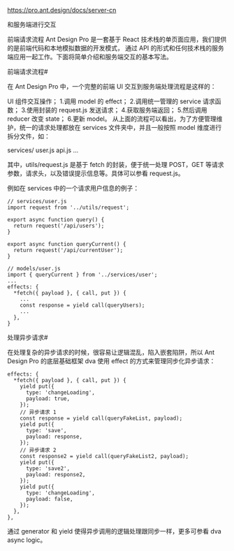 https://pro.ant.design/docs/server-cn

和服务端进行交互

前端请求流程
Ant Design Pro 是一套基于 React 技术栈的单页面应用，我们提供的是前端代码和本地模拟数据的开发模式， 通过 API 的形式和任何技术栈的服务端应用一起工作。下面将简单介绍和服务端交互的基本写法。

前端请求流程#

在 Ant Design Pro 中，一个完整的前端 UI 交互到服务端处理流程是这样的：

UI 组件交互操作；
1.调用 model 的 effect；
2.调用统一管理的 service 请求函数；
3.使用封装的 request.js 发送请求；
4.获取服务端返回；
5.然后调用 reducer 改变 state；
6.更新 model。
从上面的流程可以看出，为了方便管理维护，统一的请求处理都放在 services 文件夹中，并且一般按照 model 维度进行拆分文件，如：

services/
  user.js
  api.js
  ...

其中，utils/request.js 是基于 fetch 的封装，便于统一处理 POST，GET 等请求参数，请求头，以及错误提示信息等。具体可以参看 request.js。

例如在 services 中的一个请求用户信息的例子：
```
// services/user.js
import request from '../utils/request';

export async function query() {
  return request('/api/users');
}

export async function queryCurrent() {
  return request('/api/currentUser');
}

// models/user.js
import { queryCurrent } from '../services/user';
...
effects: {
  *fetch({ payload }, { call, put }) {
    ...
    const response = yield call(queryUsers);
    ...
  },
}

```

处理异步请求#

在处理复杂的异步请求的时候，很容易让逻辑混乱，陷入嵌套陷阱，所以 Ant Design Pro 的底层基础框架 dva 使用 effect 的方式来管理同步化异步请求：

```
effects: {
  *fetch({ payload }, { call, put }) {
    yield put({
      type: 'changeLoading',
      payload: true,
    });
    // 异步请求 1
    const response = yield call(queryFakeList, payload);
    yield put({
      type: 'save',
      payload: response,
    });
    // 异步请求 2
    const response2 = yield call(queryFakeList2, payload);
    yield put({
      type: 'save2',
      payload: response2,
    });
    yield put({
      type: 'changeLoading',
      payload: false,
    });
  },
},

```
通过 generator 和 yield 使得异步调用的逻辑处理跟同步一样，更多可参看 dva async logic。

